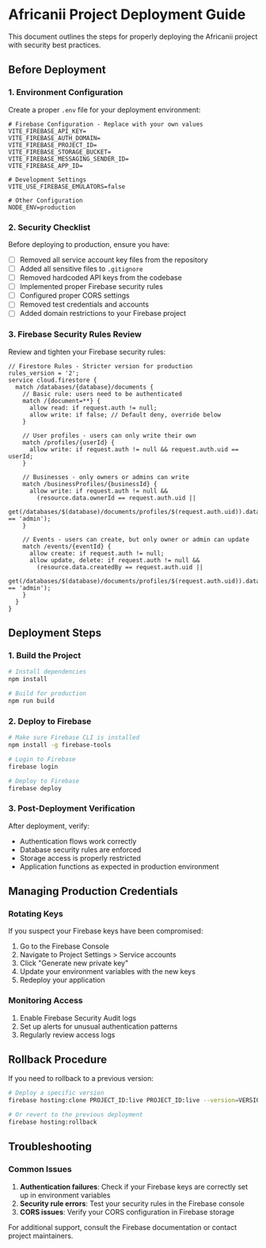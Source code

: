 # Africanii Project Deployment Guide

This document outlines the steps for properly deploying the Africanii project with security best practices.

## Before Deployment

### 1. Environment Configuration

Create a proper `.env` file for your deployment environment:

```
# Firebase Configuration - Replace with your own values
VITE_FIREBASE_API_KEY=
VITE_FIREBASE_AUTH_DOMAIN=
VITE_FIREBASE_PROJECT_ID=
VITE_FIREBASE_STORAGE_BUCKET=
VITE_FIREBASE_MESSAGING_SENDER_ID=
VITE_FIREBASE_APP_ID=

# Development Settings
VITE_USE_FIREBASE_EMULATORS=false

# Other Configuration
NODE_ENV=production
```

### 2. Security Checklist

Before deploying to production, ensure you have:

- [ ] Removed all service account key files from the repository
- [ ] Added all sensitive files to `.gitignore`
- [ ] Removed hardcoded API keys from the codebase
- [ ] Implemented proper Firebase security rules
- [ ] Configured proper CORS settings
- [ ] Removed test credentials and accounts
- [ ] Added domain restrictions to your Firebase project

### 3. Firebase Security Rules Review

Review and tighten your Firebase security rules:

```
// Firestore Rules - Stricter version for production
rules_version = '2';
service cloud.firestore {
  match /databases/{database}/documents {
    // Basic rule: users need to be authenticated
    match /{document=**} {
      allow read: if request.auth != null;
      allow write: if false; // Default deny, override below
    }
    
    // User profiles - users can only write their own
    match /profiles/{userId} {
      allow write: if request.auth != null && request.auth.uid == userId;
    }
    
    // Businesses - only owners or admins can write
    match /businessProfiles/{businessId} {
      allow write: if request.auth != null && 
        (resource.data.ownerId == request.auth.uid || 
         get(/databases/$(database)/documents/profiles/$(request.auth.uid)).data.role == 'admin');
    }
    
    // Events - users can create, but only owner or admin can update
    match /events/{eventId} {
      allow create: if request.auth != null;
      allow update, delete: if request.auth != null && 
        (resource.data.createdBy == request.auth.uid || 
         get(/databases/$(database)/documents/profiles/$(request.auth.uid)).data.role == 'admin');
    }
  }
}
```

## Deployment Steps

### 1. Build the Project

```bash
# Install dependencies
npm install

# Build for production
npm run build
```

### 2. Deploy to Firebase

```bash
# Make sure Firebase CLI is installed
npm install -g firebase-tools

# Login to Firebase
firebase login

# Deploy to Firebase
firebase deploy
```

### 3. Post-Deployment Verification

After deployment, verify:

- Authentication flows work correctly
- Database security rules are enforced
- Storage access is properly restricted
- Application functions as expected in production environment

## Managing Production Credentials

### Rotating Keys

If you suspect your Firebase keys have been compromised:

1. Go to the Firebase Console
2. Navigate to Project Settings > Service accounts
3. Click "Generate new private key"
4. Update your environment variables with the new keys
5. Redeploy your application

### Monitoring Access

1. Enable Firebase Security Audit logs
2. Set up alerts for unusual authentication patterns
3. Regularly review access logs

## Rollback Procedure

If you need to rollback to a previous version:

```bash
# Deploy a specific version
firebase hosting:clone PROJECT_ID:live PROJECT_ID:live --version=VERSION_ID

# Or revert to the previous deployment
firebase hosting:rollback
```

## Troubleshooting

### Common Issues

1. **Authentication failures**: Check if your Firebase keys are correctly set up in environment variables
2. **Security rule errors**: Test your security rules in the Firebase console
3. **CORS issues**: Verify your CORS configuration in Firebase storage

For additional support, consult the Firebase documentation or contact project maintainers. 